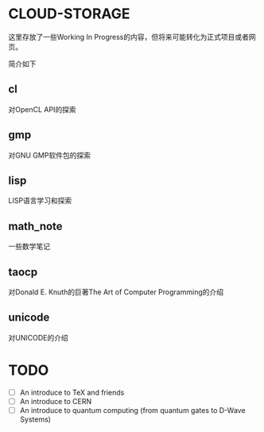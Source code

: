 CLOUD-STORAGE
=============

这里存放了一些Working In Progress的内容，但将来可能转化为正式项目或者网页。

简介如下

cl
--

对OpenCL API的探索

gmp
---

对GNU GMP软件包的探索

lisp
----

LISP语言学习和探索

math_note
---------

一些数学笔记

taocp
-----

对Donald E. Knuth的巨著The Art of Computer Programming的介绍

unicode
-------

对UNICODE的介绍


TODO
====

- [ ] An introduce to TeX and friends
- [ ] An introduce to CERN
- [ ] An introduce to quantum computing (from quantum gates to D-Wave Systems)
